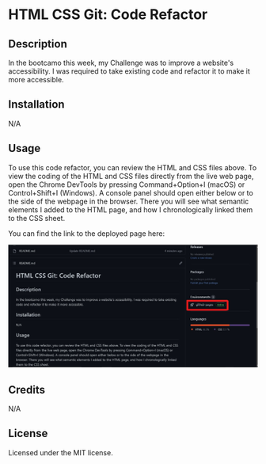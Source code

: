 # HTML CSS Git: Code Refactor

## Description

In the bootcamo this week, my Challenge was to improve a website's accessibility. I was required to take existing code and refactor it to make it more accessible.

## Installation

N/A

## Usage

To use this code refactor, you can review the HTML and CSS files above. To view the coding of the HTML and CSS files directly from the live web page, open the Chrome DevTools by pressing Command+Option+I (macOS) or Control+Shift+I (Windows). A console panel should open either below or to the side of the webpage in the browser. There you will see what semantic elements I added to the HTML page, and how I chronologically linked them to the CSS sheet.

You can find the link to the deployed page here: 

![How to find the live link.](screenshot.jpg)


## Credits

N/A 

## License

Licensed under the MIT license.

